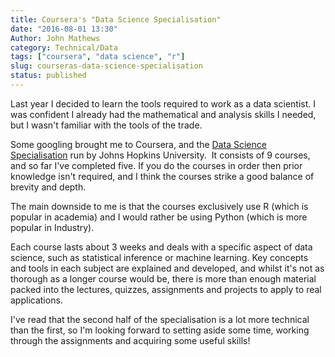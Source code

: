 ```yaml
---
title: Coursera's "Data Science Specialisation"
date: "2016-08-01 13:30"
Author: John Mathews
category: Technical/Data
tags: ["coursera", "data science", "r"]
slug: courseras-data-science-specialisation
status: published
---
```


Last year I decided to learn the tools required to work as a data
scientist. I was confident I already had the mathematical and analysis
skills I needed, but I wasn't familiar with the tools of the trade.

Some googling brought me to Coursera, and the [Data Science
Specialisation](https://www.coursera.org/specializations/jhu-data-science)
run by Johns Hopkins University.  It consists of 9 courses, and so far
I've completed five. If you do the courses in order then prior knowledge
isn't required, and I think the courses strike a good balance of brevity
and depth.

The main downside to me is that the courses exclusively use R (which is
popular in academia) and I would rather be using Python (which is more
popular in Industry).

Each course lasts about 3 weeks and deals with a specific aspect of data
science, such as statistical inference or machine learning. Key concepts
and tools in each subject are explained and developed, and whilst it's
not as thorough as a longer course would be, there is more than enough
material packed into the lectures, quizzes, assignments and projects to
apply to real applications.

I've read that the second half of the specialisation is a lot more
technical than the first, so I'm looking forward to setting aside some
time, working through the assignments and acquiring some useful skills!
